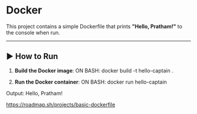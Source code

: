 # Docker

This project contains a simple Dockerfile that prints **"Hello, Pratham!"** to the console when run.

---

## ▶️ How to Run

1. **Build the Docker image**:
ON BASH:
docker build -t hello-captain .

2. **Run the Docker container**:
ON BASH:
docker run hello-captain

Output: Hello, Pratham!


https://roadmap.sh/projects/basic-dockerfile
